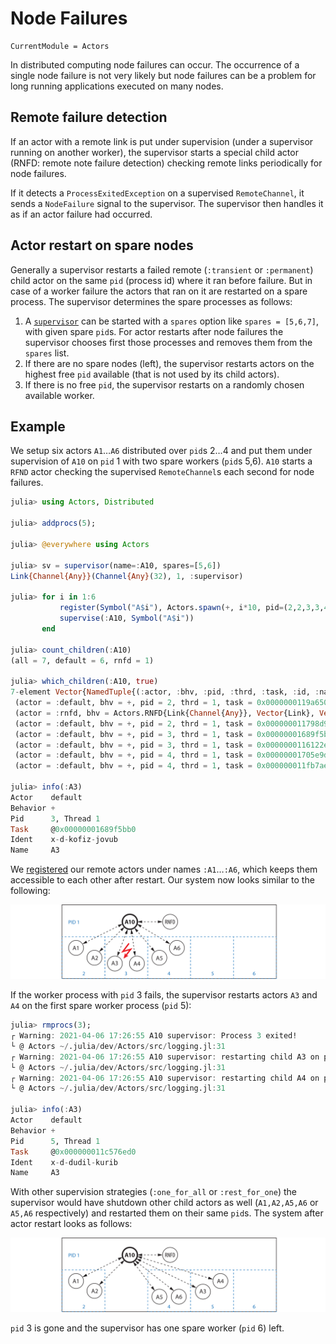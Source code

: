 # Node Failures

```@meta
CurrentModule = Actors
```

In distributed computing node failures can occur. The occurrence of a single node failure is not very likely but node failures can be a problem for long running applications executed on many nodes.

## Remote failure detection

If an actor with a remote link is put under supervision (under a supervisor running on another worker), the supervisor starts a special child actor (RNFD: remote note failure detection) checking remote links periodically for node failures.

If it detects a `ProcessExitedException` on a supervised `RemoteChannel`, it sends a `NodeFailure` signal to the supervisor. The supervisor then handles it as if an actor failure had occurred.

## Actor restart on spare nodes

Generally a supervisor restarts a failed remote (`:transient` or `:permanent`) child actor on the same `pid` (process id) where it ran before failure. But in case of a worker failure the actors that ran on it are restarted on a spare process. The supervisor determines the spare processes as follows:

1. A [`supervisor`](@ref) can be started with a `spares` option like `spares = [5,6,7]`, with given spare `pid`s. For actor restarts after node failures the supervisor chooses first those processes and removes them from the `spares` list.
2. If there are no spare nodes (left), the supervisor restarts actors on the highest free `pid` available (that is not used by its child actors).
3. If there is no free `pid`, the supervisor restarts on a randomly chosen available worker.

## Example

We setup six actors `A1`…`A6` distributed over `pid`s 2…4 and put them under supervision of `A10` on `pid` 1 with two spare workers (`pid`s 5,6). `A10` starts a `RFND` actor checking the supervised `RemoteChannel`s each second for node failures.

```julia
julia> using Actors, Distributed

julia> addprocs(5);

julia> @everywhere using Actors

julia> sv = supervisor(name=:A10, spares=[5,6])
Link{Channel{Any}}(Channel{Any}(32), 1, :supervisor)

julia> for i in 1:6
           register(Symbol("A$i"), Actors.spawn(+, i*10, pid=(2,2,3,3,4,4)[i]))
           supervise(:A10, Symbol("A$i"))
       end

julia> count_children(:A10)
(all = 7, default = 6, rnfd = 1)

julia> which_children(:A10, true)
7-element Vector{NamedTuple{(:actor, :bhv, :pid, :thrd, :task, :id, :name, :restart), T} where T<:Tuple}:
 (actor = :default, bhv = +, pid = 2, thrd = 1, task = 0x0000000119a65000, id = "x-d-dokok-jabab", name = :A1, restart = :transient)
 (actor = :rnfd, bhv = Actors.RNFD{Link{Channel{Any}}, Vector{Link}, Vector{Int64}}, pid = 1, thrd = 1, task = 0x0000000107cbdee0, id = "x-d-izar-turob", name = nothing, restart = :transient)
 (actor = :default, bhv = +, pid = 2, thrd = 1, task = 0x000000011798d990, id = "x-d-divim-tokib", name = :A2, restart = :transient)
 (actor = :default, bhv = +, pid = 3, thrd = 1, task = 0x00000001689f5bb0, id = "x-d-kofiz-jovub", name = :A3, restart = :transient)
 (actor = :default, bhv = +, pid = 3, thrd = 1, task = 0x0000000116122ed0, id = "x-d-dimif-furib", name = :A4, restart = :transient)
 (actor = :default, bhv = +, pid = 4, thrd = 1, task = 0x00000001705e9dd0, id = "x-d-ladiv-nulib", name = :A5, restart = :transient)
 (actor = :default, bhv = +, pid = 4, thrd = 1, task = 0x000000011fb7aed0, id = "x-d-duvul-purib", name = :A6, restart = :transient)

julia> info(:A3)
Actor    default
Behavior +
Pid      3, Thread 1
Task     @0x00000001689f5bb0
Ident    x-d-kofiz-jovub
Name     A3
```

We [registered](registry.md) our remote actors under names `:A1`…`:A6`, which keeps them accessible to each other after restart. Our system now looks similar to the following:

![supervisor rfd 1](assets/supervisor_rfd1.svg)

If the worker process with `pid` 3 fails, the supervisor restarts  actors `A3` and `A4` on the first spare worker process (`pid` 5):

```julia
julia> rmprocs(3);
┌ Warning: 2021-04-06 17:26:55 A10 supervisor: Process 3 exited!
└ @ Actors ~/.julia/dev/Actors/src/logging.jl:31
┌ Warning: 2021-04-06 17:26:55 A10 supervisor: restarting child A3 on pid 5
└ @ Actors ~/.julia/dev/Actors/src/logging.jl:31
┌ Warning: 2021-04-06 17:26:55 A10 supervisor: restarting child A4 on pid 5
└ @ Actors ~/.julia/dev/Actors/src/logging.jl:31

julia> info(:A3)
Actor    default
Behavior +
Pid      5, Thread 1
Task     @0x000000011c576ed0
Ident    x-d-dudil-kurib
Name     A3
```

With other supervision strategies (`:one_for_all` or `:rest_for_one`) the supervisor would have shutdown other child actors as well (`A1,A2,A5,A6` or `A5,A6` respectively) and restarted them on their same `pid`s. The system after actor restart looks as follows:

![supervisor rfd 2](assets/supervisor_rfd2.svg)

`pid` 3 is gone and the supervisor has one spare worker (`pid` 6) left.
